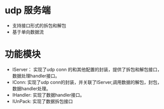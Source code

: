 # udp 服务端
* 支持接口形式的拆包和解包
* 基于单向数据流

# 功能模块
* IServer： 实现了udp conn 的和其他配置的封装，提供了拆包和解包接口，数据处理handler接口。
* IConn: 实现了udp conn的封装，并关联了IServer,调用数据的解包，封包，数据handler处理。
* IHandler: 实现了数据handler接口。
* IUnPack: 实现了数据拆包接口

